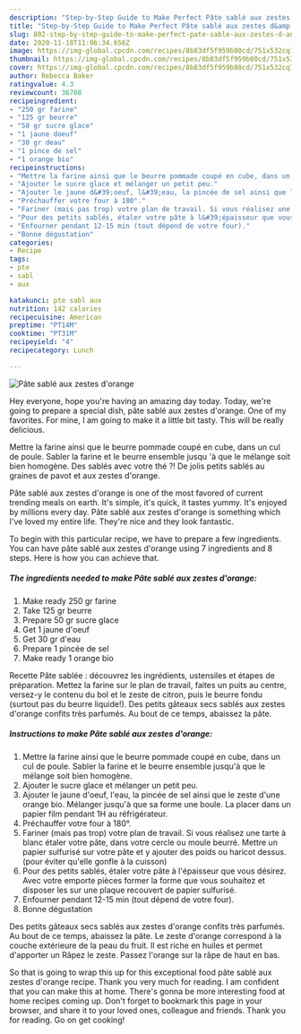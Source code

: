 ```yaml
---
description: "Step-by-Step Guide to Make Perfect Pâte sablé aux zestes d&amp;#39;orange"
title: "Step-by-Step Guide to Make Perfect Pâte sablé aux zestes d&amp;#39;orange"
slug: 802-step-by-step-guide-to-make-perfect-pate-sable-aux-zestes-d-and-39-orange
date: 2020-11-18T11:06:34.656Z
image: https://img-global.cpcdn.com/recipes/8b83df5f959b80cd/751x532cq70/pate-sable-aux-zestes-dorange-photo-principale-de-la-recette.jpg
thumbnail: https://img-global.cpcdn.com/recipes/8b83df5f959b80cd/751x532cq70/pate-sable-aux-zestes-dorange-photo-principale-de-la-recette.jpg
cover: https://img-global.cpcdn.com/recipes/8b83df5f959b80cd/751x532cq70/pate-sable-aux-zestes-dorange-photo-principale-de-la-recette.jpg
author: Rebecca Baker
ratingvalue: 4.3
reviewcount: 36708
recipeingredient:
- "250 gr farine"
- "125 gr beurre"
- "50 gr sucre glace"
- "1 jaune doeuf"
- "30 gr deau"
- "1 pince de sel"
- "1 orange bio"
recipeinstructions:
- "Mettre la farine ainsi que le beurre pommade coupé en cube, dans un cul de poule. Sabler la farine et le beurre ensemble jusqu&#39;à que le mélange soit bien homogène."
- "Ajouter le sucre glace et mélanger un petit peu."
- "Ajouter le jaune d&#39;oeuf, l&#39;eau, la pincée de sel ainsi que le zeste d&#39;une orange bio. Mélanger jusqu&#39;à que sa forme une boule. La placer dans un papier film pendant 1H au réfrigérateur."
- "Préchauffer votre four à 180°."
- "Fariner (mais pas trop) votre plan de travail. Si vous réalisez une tarte à blanc étaler votre pâte, dans votre cercle ou moule beurré. Mettre un papier sulfurisé sur votre pâte et y ajouter des poids ou haricot dessus. (pour éviter qu&#39;elle gonfle à la cuisson)"
- "Pour des petits sablés, étaler votre pâte à l&#39;épaisseur que vous désirez. Avec votre emporte pièces former la forme que vous souhaitez et disposer les sur une plaque recouvert de papier sulfurisé."
- "Enfourner pendant 12-15 min (tout dépend de votre four)."
- "Bonne dégustation"
categories:
- Recipe
tags:
- pte
- sabl
- aux

katakunci: pte sabl aux 
nutrition: 142 calories
recipecuisine: American
preptime: "PT14M"
cooktime: "PT31M"
recipeyield: "4"
recipecategory: Lunch

---
```



![Pâte sablé aux zestes d&#39;orange](https://img-global.cpcdn.com/recipes/8b83df5f959b80cd/751x532cq70/pate-sable-aux-zestes-dorange-photo-principale-de-la-recette.jpg)

Hey everyone, hope you're having an amazing day today. Today, we're going to prepare a special dish, pâte sablé aux zestes d&#39;orange. One of my favorites. For mine, I am going to make it a little bit tasty. This will be really delicious.

Mettre la farine ainsi que le beurre pommade coupé en cube, dans un cul de poule. Sabler la farine et le beurre ensemble jusqu &#39;à que le mélange soit bien homogène. Des sablés avec votre thé ?! De jolis petits sablés au graines de pavot et aux zestes d&#39;orange.

Pâte sablé aux zestes d&#39;orange is one of the most favored of current trending meals on earth. It's simple, it's quick, it tastes yummy. It's enjoyed by millions every day. Pâte sablé aux zestes d&#39;orange is something which I've loved my entire life. They're nice and they look fantastic.


To begin with this particular recipe, we have to prepare a few ingredients. You can have pâte sablé aux zestes d&#39;orange using 7 ingredients and 8 steps. Here is how you can achieve that.

<!--inarticleads1-->

##### The ingredients needed to make Pâte sablé aux zestes d&#39;orange:

1. Make ready 250 gr farine
1. Take 125 gr beurre
1. Prepare 50 gr sucre glace
1. Get 1 jaune d&#39;oeuf
1. Get 30 gr d&#39;eau
1. Prepare 1 pincée de sel
1. Make ready 1 orange bio


Recette Pâte sablée : découvrez les ingrédients, ustensiles et étapes de préparation. Mettez la farine sur le plan de travail, faites un puits au centre, versez-y le contenu du bol et le zeste de citron, puis le beurre fondu (surtout pas du beurre liquide!). Des petits gâteaux secs sablés aux zestes d&#39;orange confits très parfumés. Au bout de ce temps, abaissez la pâte. 

<!--inarticleads2-->

##### Instructions to make Pâte sablé aux zestes d&#39;orange:

1. Mettre la farine ainsi que le beurre pommade coupé en cube, dans un cul de poule. Sabler la farine et le beurre ensemble jusqu&#39;à que le mélange soit bien homogène.
1. Ajouter le sucre glace et mélanger un petit peu.
1. Ajouter le jaune d&#39;oeuf, l&#39;eau, la pincée de sel ainsi que le zeste d&#39;une orange bio. Mélanger jusqu&#39;à que sa forme une boule. La placer dans un papier film pendant 1H au réfrigérateur.
1. Préchauffer votre four à 180°.
1. Fariner (mais pas trop) votre plan de travail. Si vous réalisez une tarte à blanc étaler votre pâte, dans votre cercle ou moule beurré. Mettre un papier sulfurisé sur votre pâte et y ajouter des poids ou haricot dessus. (pour éviter qu&#39;elle gonfle à la cuisson)
1. Pour des petits sablés, étaler votre pâte à l&#39;épaisseur que vous désirez. Avec votre emporte pièces former la forme que vous souhaitez et disposer les sur une plaque recouvert de papier sulfurisé.
1. Enfourner pendant 12-15 min (tout dépend de votre four).
1. Bonne dégustation


Des petits gâteaux secs sablés aux zestes d&#39;orange confits très parfumés. Au bout de ce temps, abaissez la pâte. Le zeste d&#39;orange correspond à la couche extérieure de la peau du fruit. Il est riche en huiles et permet d&#39;apporter un Râpez le zeste. Passez l&#39;orange sur la râpe de haut en bas. 

So that is going to wrap this up for this exceptional food pâte sablé aux zestes d&#39;orange recipe. Thank you very much for reading. I am confident that you can make this at home. There's gonna be more interesting food at home recipes coming up. Don't forget to bookmark this page in your browser, and share it to your loved ones, colleague and friends. Thank you for reading. Go on get cooking!
